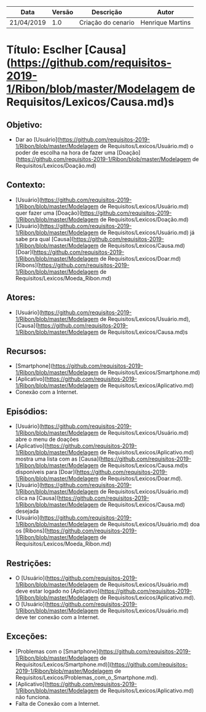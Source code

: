 | Data | Versão | Descrição | Autor |
|---|---|---|---|
| 21/04/2019 | 1.0 | Criação do cenario  | Henrique Martins |

# Título: Esclher [Causa](https://github.com/requisitos-2019-1/Ribon/blob/master/Modelagem de Requisitos/Lexicos/Causa.md)s

## Objetivo:

- Dar ao [Usuário](https://github.com/requisitos-2019-1/Ribon/blob/master/Modelagem de Requisitos/Lexicos/Usuário.md) o poder de escolha na hora de fazer uma [Doação](https://github.com/requisitos-2019-1/Ribon/blob/master/Modelagem de Requisitos/Lexicos/Doação.md)

## Contexto:

- [Usuário](https://github.com/requisitos-2019-1/Ribon/blob/master/Modelagem de Requisitos/Lexicos/Usuário.md) quer fazer uma [Doação](https://github.com/requisitos-2019-1/Ribon/blob/master/Modelagem de Requisitos/Lexicos/Doação.md)
- [Usuário](https://github.com/requisitos-2019-1/Ribon/blob/master/Modelagem de Requisitos/Lexicos/Usuário.md) já sabe pra qual [Causa](https://github.com/requisitos-2019-1/Ribon/blob/master/Modelagem de Requisitos/Lexicos/Causa.md) [Doar](https://github.com/requisitos-2019-1/Ribon/blob/master/Modelagem de Requisitos/Lexicos/Doar.md) [Ribons](https://github.com/requisitos-2019-1/Ribon/blob/master/Modelagem de Requisitos/Lexicos/Moeda_Ribon.md)

## Atores:

- [Usuário](https://github.com/requisitos-2019-1/Ribon/blob/master/Modelagem de Requisitos/Lexicos/Usuário.md), [Causa](https://github.com/requisitos-2019-1/Ribon/blob/master/Modelagem de Requisitos/Lexicos/Causa.md)s

## Recursos:

- [Smartphone](https://github.com/requisitos-2019-1/Ribon/blob/master/Modelagem de Requisitos/Lexicos/Smartphone.md)
- [Aplicativo](https://github.com/requisitos-2019-1/Ribon/blob/master/Modelagem de Requisitos/Lexicos/Aplicativo.md)
- Conexão com a Internet.

## Episódios:

- [Usuário](https://github.com/requisitos-2019-1/Ribon/blob/master/Modelagem de Requisitos/Lexicos/Usuário.md) abre o menu de doações
- [Aplicativo](https://github.com/requisitos-2019-1/Ribon/blob/master/Modelagem de Requisitos/Lexicos/Aplicativo.md) mostra uma lista com as [Causa](https://github.com/requisitos-2019-1/Ribon/blob/master/Modelagem de Requisitos/Lexicos/Causa.md)s disponíveis para [Doar](https://github.com/requisitos-2019-1/Ribon/blob/master/Modelagem de Requisitos/Lexicos/Doar.md).
- [Usuário](https://github.com/requisitos-2019-1/Ribon/blob/master/Modelagem de Requisitos/Lexicos/Usuário.md) clica na [Causa](https://github.com/requisitos-2019-1/Ribon/blob/master/Modelagem de Requisitos/Lexicos/Causa.md) desejada
- [Usuário](https://github.com/requisitos-2019-1/Ribon/blob/master/Modelagem de Requisitos/Lexicos/Usuário.md) doa os [Ribons](https://github.com/requisitos-2019-1/Ribon/blob/master/Modelagem de Requisitos/Lexicos/Moeda_Ribon.md)

## Restrições:

- O [Usuário](https://github.com/requisitos-2019-1/Ribon/blob/master/Modelagem de Requisitos/Lexicos/Usuário.md) deve estar logado no [Aplicativo](https://github.com/requisitos-2019-1/Ribon/blob/master/Modelagem de Requisitos/Lexicos/Aplicativo.md).
- O [Usuário](https://github.com/requisitos-2019-1/Ribon/blob/master/Modelagem de Requisitos/Lexicos/Usuário.md) deve ter conexão com a Internet.

## Exceções:

- [Problemas com o [Smartphone](https://github.com/requisitos-2019-1/Ribon/blob/master/Modelagem de Requisitos/Lexicos/Smartphone.md)](https://github.com/requisitos-2019-1/Ribon/blob/master/Modelagem de Requisitos/Lexicos/Problemas_com_o_Smartphone.md).
- [Aplicativo](https://github.com/requisitos-2019-1/Ribon/blob/master/Modelagem de Requisitos/Lexicos/Aplicativo.md) não funciona.
- Falta de Conexão com a Internet.